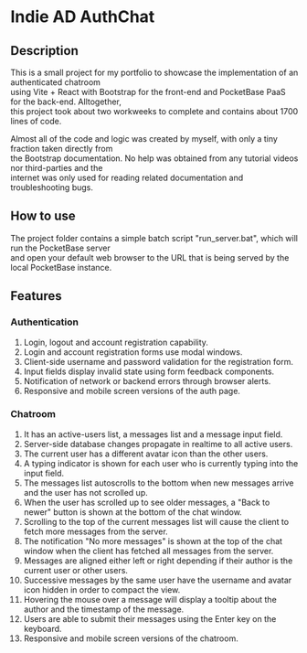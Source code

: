 # Indie AD AuthChat

## Description

This is a small project for my portfolio to showcase the implementation of an authenticated chatroom  
using Vite + React with Bootstrap for the front-end and PocketBase PaaS for the back-end. Alltogether,  
this project took about two workweeks to complete and contains about 1700 lines of code.

Almost all of the code and logic was created by myself, with only a tiny fraction taken directly from  
the Bootstrap documentation. No help was obtained from any tutorial videos nor third-parties and the  
internet was only used for reading related documentation and troubleshooting bugs.  

## How to use

The project folder contains a simple batch script "run_server.bat", which will run the PocketBase server  
and open your default web browser to the URL that is being served by the local PocketBase instance.

## Features

### Authentication

1. Login, logout and account registration capability.
1. Login and account registration forms use modal windows. 
1. Client-side username and password validation for the registration form.
1. Input fields display invalid state using form feedback components.
1. Notification of network or backend errors through browser alerts.
1. Responsive and mobile screen versions of the auth page.

### Chatroom

1. It has an active-users list, a messages list and a message input field.
1. Server-side database changes propagate in realtime to all active users.
1. The current user has a different avatar icon than the other users.
1. A typing indicator is shown for each user who is currently typing into the input field.
1. The messages list autoscrolls to the bottom when new messages arrive and the user has not scrolled up.
1. When the user has scrolled up to see older messages, a "Back to newer" button is shown at the bottom of the chat window.
1. Scrolling to the top of the current messages list will cause the client to fetch more messages from the server.
1. The notification "No more messages" is shown at the top of the chat window when the client has fetched all messages from the server.
1. Messages are aligned either left or right depending if their author is the current user or other users.
1. Successive messages by the same user have the username and avatar icon hidden in order to compact the view.
1. Hovering the mouse over a message will display a tooltip about the author and the timestamp of the message.
1. Users are able to submit their messages using the Enter key on the keyboard.
1. Responsive and mobile screen versions of the chatroom.
